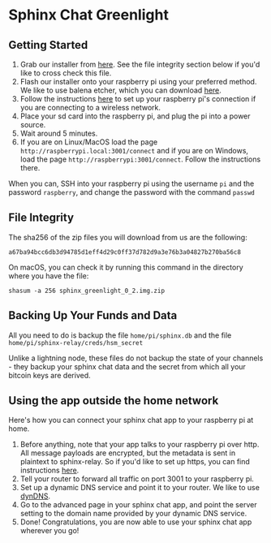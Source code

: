 # Sphinx Chat Greenlight



## Getting Started

1. Grab our installer from [here](https://drive.google.com/file/d/1jPNxa3qkE0vYwj2un14K7j-6R4QQ_kJ_/view?usp=sharing). See the file integrity section below if you'd like to cross check this file.
2. Flash our installer onto your raspberry pi using your preferred method. We like to use balena etcher, which you can download [here](https://www.balena.io/etcher/).
3. Follow the instructions [here](https://www.raspberrypi.org/documentation/configuration/wireless/headless.md) to set up your raspberry pi's connection if you are connecting to a wireless network.
4. Place your sd card into the raspberry pi, and plug the pi into a power source.
5. Wait around 5 minutes.
6. If you are on Linux/MacOS load the page `http://raspberrypi.local:3001/connect` and if you are on Windows, load the page `http://raspberrypi:3001/connect`. Follow the instructions there.

When you can, SSH into your raspberry pi using the username `pi` and the password `raspberry`, and change the password with the command `passwd`

## File Integrity

The sha256 of the zip files you will download from us are the following:

```
a67ba94bcc6db3d94785d1eff4d29c0ff37d782d9a3e76b3a04827b270ba56c8
```

On macOS, you can check it by running this command in the directory where you have the file:

`shasum -a 256 sphinx_greenlight_0_2.img.zip`

## Backing Up Your Funds and Data

All you need to do is backup the file `home/pi/sphinx.db` and the file `home/pi/sphinx-relay/creds/hsm_secret`

Unlike a lightning node, these files do not backup the state of your channels - they backup your sphinx chat data and the secret from which all your bitcoin keys are derived.

## Using the app outside the home network

Here's how you can connect your sphinx chat app to your raspberry pi at home.

1. Before anything, note that your app talks to your raspberry pi over http. All message payloads are encrypted, but the metadata is sent in plaintext to sphinx-relay. So if you'd like to set up https, you can find instructions [here](./raspiblitz_deployment.md).
2. Tell your router to forward all traffic on port 3001 to your raspberry pi.
3. Set up a dynamic DNS service and point it to your router. We like to use [dynDNS](https://account.dyn.com/).
4. Go to the advanced page in your sphinx chat app, and point the server setting to the domain name provided by your dynamic DNS service.
5. Done! Congratulations, you are now able to use your sphinx chat app wherever you go!

